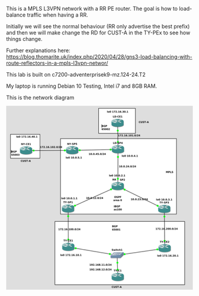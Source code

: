 This is a MPLS L3VPN network with a RR PE router. The goal is how to load-balance traffic when having a RR.

Initially we will see the normal behaviour (RR only advertise the best prefix) and then we will make change the RD for CUST-A in the TY-PEx to see how things change.

Further explanations here: https://blog.thomarite.uk/index.php/2020/04/28/gns3-load-balancing-with-route-reflectors-in-a-mpls-l3vpn-networ/

This lab is built on c7200-adventerprisek9-mz.124-24.T2

My laptop is running Debian 10 Testing, Intel i7 and 8GB RAM.

This is the network diagram

![](images/mpls-l3vpn-rr-load-balancing.png)
